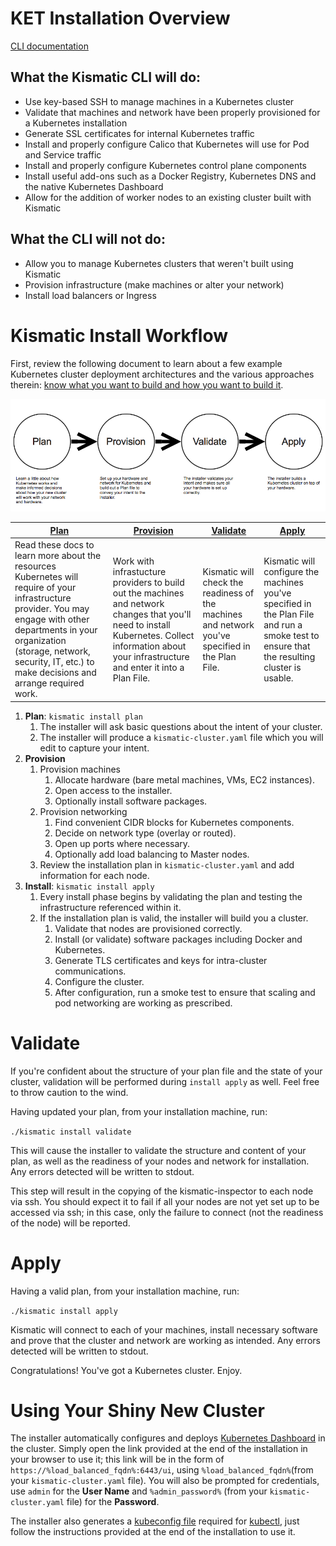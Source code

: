 # KET Installation Overview

[CLI documentation](https://github.com/apprenda/kismatic/tree/master/kismatic-cli-docs)

## What the Kismatic CLI will do:

* Use key-based SSH to manage machines in a Kubernetes cluster
* Validate that machines and network have been properly provisioned for a Kubernetes installation
* Generate SSL certificates for internal Kubernetes traffic
* Install and properly configure Calico that Kubernetes will use for Pod and Service traffic
* Install and properly configure Kubernetes control plane components
* Install useful add-ons such as a Docker Registry, Kubernetes DNS and the native Kubernetes Dashboard
* Allow for the addition of worker nodes to an existing cluster built with Kismatic

## What the CLI will **not** do:

* Allow you to manage Kubernetes clusters that weren't built using Kismatic
* Provision infrastructure (make machines or alter your network)
* Install load balancers or Ingress

# Kismatic Install Workflow

First, review the following document to learn about a few example Kubernetes cluster deployment architectures and the various approaches therein: [know what you want to build and how you want to build it](INTENT.md).

![High-level workflow](installer-workflow.png)

| [Plan](PLAN.md) | [Provision](PROVISION.md) | [Validate](#validate) | [Apply](#apply) |
| --- | --- | --- | --- |
| Read these docs to learn more about the resources Kubernetes will require of your infrastructure provider. You may engage with other departments in your organization (storage, network, security, IT, etc.) to make decisions and arrange required work. | Work with infrastucture providers to build out the machines and network changes that you'll need to install Kubernetes. Collect information about your infrastructure and enter it into a Plan File. | Kismatic will check the readiness of the machines and network you've specified in the Plan File. | Kismatic will configure the machines you've specified in the Plan File and run a smoke test to ensure that the resulting cluster is usable.|

1. **Plan**: `kismatic install plan`
   1. The installer will ask basic questions about the intent of your cluster.
   2. The installer will produce a `kismatic-cluster.yaml` file which you will edit to capture your intent.
2. **Provision**
   1. Provision machines
      1. Allocate hardware (bare metal machines, VMs, EC2 instances).
      2. Open access to the installer.
      3. Optionally install software packages.
   2. Provision networking
      1. Find convenient CIDR blocks for Kubernetes components.
      2. Decide on network type (overlay or routed).
      3. Open up ports where necessary.
      4. Optionally add load balancing to Master nodes.
   3. Review the installation plan in `kismatic-cluster.yaml` and add information for each node.
3. **Install**: `kismatic install apply`
   1. Every install phase begins by validating the plan and testing the infrastructure referenced within it.
   2. If the installation plan is valid, the installer will build you a cluster.
      1. Validate that nodes are provisioned correctly.
      2. Install (or validate) software packages including Docker and Kubernetes.
      3. Generate TLS certificates and keys for intra-cluster communications.
      4. Configure the cluster.
      5. After configuration, run a smoke test to ensure that scaling and pod networking are working as prescribed.

# <a name="validate"></a>Validate

If you're confident about the structure of your plan file and the state of your cluster, validation will be performed during `install apply` as well. Feel free to throw caution to the wind.

Having updated your plan, from your installation machine, run:

`./kismatic install validate`

This will cause the installer to validate the structure and content of your plan, as well as the readiness of your nodes and network for installation.  Any errors detected will be written to stdout.

This step will result in the copying of the kismatic-inspector to each node via ssh. You should expect it to fail if all your nodes are not yet set up to be accessed via ssh; in this case, only the failure to connect (not the readiness of the node) will be reported.


# <a name="apply"></a>Apply

Having a valid plan, from your installation machine, run:

`./kismatic install apply`

Kismatic will connect to each of your machines, install necessary software and prove that the cluster and network are working as intended. Any errors detected will be written to stdout.

Congratulations! You've got a Kubernetes cluster. Enjoy.

# Using Your Shiny New Cluster

The installer automatically configures and deploys [Kubernetes Dashboard](http://kubernetes.io/docs/user-guide/ui/) in the cluster. Simply open the link provided at the end of the installation in your browser to use it; this link will be in the form of `https://%load_balanced_fqdn%:6443/ui`, using `%load_balanced_fqdn%`(from your `kismatic-cluster.yaml` file). You will also be prompted for credentials, use `admin` for the **User Name** and `%admin_password%` (from your `kismatic-cluster.yaml` file) for the **Password**.

The installer also generates a [kubeconfig file](http://kubernetes.io/docs/user-guide/kubeconfig-file/) required for [kubectl](http://kubernetes.io/docs/user-guide/kubectl-overview/), just follow the instructions provided at the end of the installation to use it.
